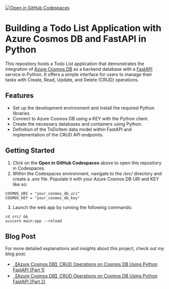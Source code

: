 [![Open in GitHub Codespaces](https://github.com/codespaces/badge.svg)](https://codespaces.new/charliewei0716/python-fastapi-azure-cosmos-db-todo-list?quickstart=1)

# Building a Todo List Application with Azure Cosmos DB and FastAPI in Python

This repository hosts a Todo List application that demonstrates the integration of [Azure Cosmos DB](https://learn.microsoft.com/zh-tw/azure/cosmos-db/introduction) as a backend database with a [FastAPI](https://fastapi.tiangolo.com/) service in Python. It offers a simple interface for users to manage their tasks with Create, Read, Update, and Delete (CRUD) operations.

## Features
- Set up the development environment and install the required Python libraries.
- Connect to Azure Cosmos DB using a KEY with the Python client.
- Create the necessary databases and containers using Python.
- Definition of the ToDoItem data model within FastAPI and implementation of the CRUD API endpoints.

## Getting Started
1. Click on the **Open in GitHub Codespaces** above to open this repository in Codespaces.
2. Within the Codespaces environment, navigate to the */src/* directory and create a *.env* file. Populate it with your Azure Cosmos DB URI and KEY like so:
  ```
  COSMOS_URI = "your_cosmos_db_uri"
  COSMOS_KEY = "your_cosmos_db_key"
  ```
3. Launch the web app by running the following commands:
  ```
  cd src/ &&
  uvicorn main:app --reload
  ```

## Blog Post
For more detailed explanations and insights about this project, check out my blog post:
- [【Azure Cosmos DB】CRUD Operations on Cosmos DB Using Python FastAPI (Part 1)](https://www.charliewei.net/2024/01/python-fastapi-azure-cosmos-db-todo-list-1.html)
- [【Azure Cosmos DB】CRUD Operations on Cosmos DB Using Python FastAPI (Part 2)](https://www.charliewei.net/2024/01/python-fastapi-azure-cosmos-db-todo-list-2.html)
